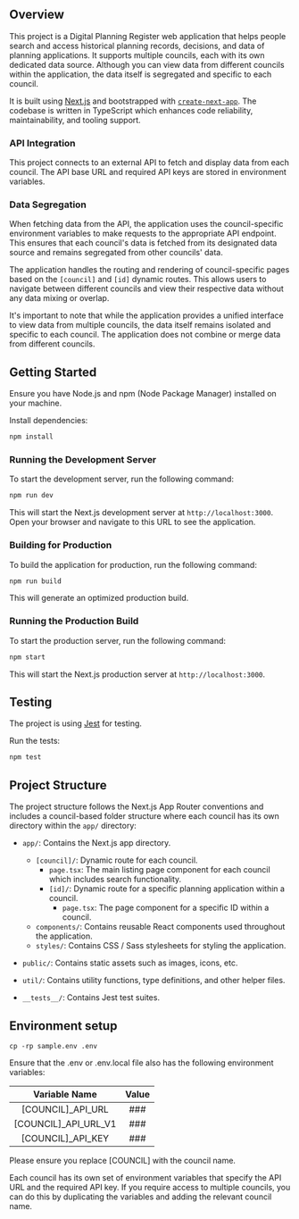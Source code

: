 ## Overview

This project is a Digital Planning Register web application that helps people search and access historical planning records, decisions, and data of planning applications. It supports multiple councils, each with its own dedicated data source. Although you can view data from different councils within the application, the data itself is segregated and specific to each council.

It is built using [Next.js](https://nextjs.org/) and bootstrapped with [`create-next-app`](https://github.com/vercel/next.js/tree/canary/packages/create-next-app). The codebase is written in TypeScript which enhances code reliability, maintainability, and tooling support.

### API Integration

This project connects to an external API to fetch and display data from each council. The API base URL and required API keys are stored in environment variables.

### Data Segregation

When fetching data from the API, the application uses the council-specific environment variables to make requests to the appropriate API endpoint. This ensures that each council's data is fetched from its designated data source and remains segregated from other councils' data.

The application handles the routing and rendering of council-specific pages based on the `[council]` and `[id]` dynamic routes. This allows users to navigate between different councils and view their respective data without any data mixing or overlap.

It's important to note that while the application provides a unified interface to view data from multiple councils, the data itself remains isolated and specific to each council. The application does not combine or merge data from different councils.

## Getting Started

Ensure you have Node.js and npm (Node Package Manager) installed on your machine.

Install dependencies:

```bash
npm install
```

### Running the Development Server

To start the development server, run the following command:

```bash
npm run dev
```

This will start the Next.js development server at `http://localhost:3000`. Open your browser and navigate to this URL to see the application.

### Building for Production

To build the application for production, run the following command:

```bash
npm run build
```

This will generate an optimized production build.

### Running the Production Build

To start the production server, run the following command:

```bash
npm start
```

This will start the Next.js production server at `http://localhost:3000`.

## Testing

The project is using [Jest](https://jestjs.io/) for testing.

Run the tests:

```bash
npm test
```

## Project Structure

The project structure follows the Next.js App Router conventions and includes a council-based folder structure where each council has its own directory within the `app/` directory:

- `app/`: Contains the Next.js app directory.

  - `[council]/`: Dynamic route for each council.
    - `page.tsx`: The main listing page component for each council which includes search functionality.
    - `[id]/`: Dynamic route for a specific planning application within a council.
      - `page.tsx`: The page component for a specific ID within a council.
  - `components/`: Contains reusable React components used throughout the application.
  - `styles/`: Contains CSS / Sass stylesheets for styling the application.

- `public/`: Contains static assets such as images, icons, etc.
- `util/`: Contains utility functions, type definitions, and other helper files.
- `__tests__/`: Contains Jest test suites.

## Environment setup

`cp -rp sample.env .env`

Ensure that the .env or .env.local file also has the following environment variables:

|     Variable Name     | Value |
| :-------------------: | :---: |
|  [COUNCIL]\_API_URL   |  ###  |
| [COUNCIL]\_API_URL_V1 |  ###  |
|  [COUNCIL]\_API_KEY   |  ###  |

Please ensure you replace [COUNCIL] with the council name.

Each council has its own set of environment variables that specify the API URL and the required API key. If you require access to multiple councils, you can do this by duplicating the variables and adding the relevant council name.
